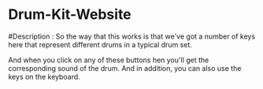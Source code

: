# Drum-Kit-Website
#Description :
So the way that this works is that we've got a number of keys here that represent different drums in a typical drum set.

And when you click on any of these buttons hen you'll get the corresponding sound of the drum. And in addition, you can also use the keys on the keyboard.
